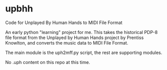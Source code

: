 upbhh
=====

Code for Unplayed By Human Hands to MIDI File Format

An early python "learning" project for me.  This takes
the historical PDP-8 file format from the Unplayed 
by Human Hands project by Prentiss Knowlton, and converts 
the music data to MIDI File Format.

The main module is the uph2mff.py script, the rest are supporting modules.

No .uph content on this repo at this time.

